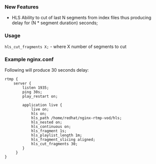 ### New Features

* HLS Ability to cut of last N segments from index files thus producing delay for (N * segment duration) seconds;

### Usage

`hls_cut_fragments X;` - where X number of segments to cut

### Example nginx.conf

Following will produce 30 seconds delay:

    rtmp {
        server {
            listen 1935;
            ping 30s;
            play_restart on;

            application live {
                live on;
                hls on;
                hls_path /home/redhat/nginx-rtmp-vod/hls;
                hls_nested on;
                hls_continuous on;
                hls_fragment 1s;
                hls_playlist_length 1m;
                hls_fragment_slicing aligned;
                hls_cut_fragments 30;
            }
         }
    }
